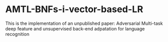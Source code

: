 # AMTL-BNFs-i-vector-based-LR
This is the implementation of an unpublished paper: Adversarial Multi-task deep feature and unsupervised back-end adpatation for language recognition
